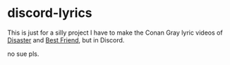 # discord-lyrics
This is just for a silly project I have to make the Conan Gray lyric videos of [Disaster](https://www.youtube.com/watch?v=dGZa-l96FmQ) and [Best Friend](https://www.youtube.com/watch?v=qMHkWgOE6X8), but in Discord.

no sue pls.
